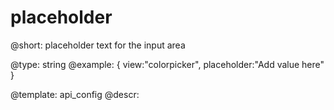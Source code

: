 placeholder
=============


@short: placeholder text for the input area
	

@type: string
@example:
{ view:"colorpicker", placeholder:"Add value here" }


@template:	api_config
@descr:

